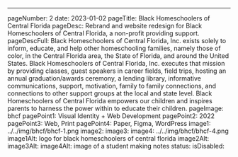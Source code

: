 ---
pageNumber: 2
date: 2023-01-02
pageTitle: Black Homeschoolers of Central Florida
pageDesc: Rebrand and website redesign for Black Homeschoolers of Central Florida, a non-profit providing support.
pageDescFull: Black Homeschoolers of Central Florida, Inc. exists solely to inform, educate, and help other homeschooling families, namely those of color, in the Central Florida area, the State of Florida, and around the United States. Black Homeschoolers of Central Florida, Inc. executes that mission by providing classes, guest speakers in career fields, field trips, hosting an annual graduation/awards ceremony, a lending library, informative communications, support, motivation, family to family connections, and connections to other support groups at the local and state level. Black Homeschoolers of Central Florida empowers our children and inspires parents to harness the power within to educate their children.
pageImage: bhcf
pagePoint1: Visual Identity + Web Development
pagePoint2: 2022
pagePoint3: Web, Print
pagePoint4: Paper, Figma, WordPress
image1: ../../img/bhcf/bhcf-1.png
image2: 
image3: 
image4: ../../img/bhcf/bhcf-4.png
image1Alt: logo for black homeschoolers of central florida
image2Alt: 
image3Alt: 
image4Alt: image of a student making notes
status: 
isDisabled: 